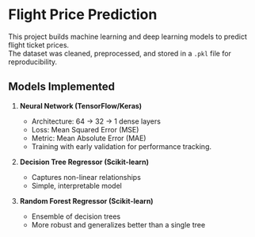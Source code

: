 # Flight Price Prediction

This project builds machine learning and deep learning models to predict flight ticket prices.  
The dataset was cleaned, preprocessed, and stored in a `.pkl` file for reproducibility.  

## Models Implemented
1. **Neural Network (TensorFlow/Keras)**
   - Architecture: 64 → 32 → 1 dense layers
   - Loss: Mean Squared Error (MSE)
   - Metric: Mean Absolute Error (MAE)
   - Training with early validation for performance tracking.

2. **Decision Tree Regressor (Scikit-learn)**
   - Captures non-linear relationships
   - Simple, interpretable model

3. **Random Forest Regressor (Scikit-learn)**
   - Ensemble of decision trees
   - More robust and generalizes better than a single tree
